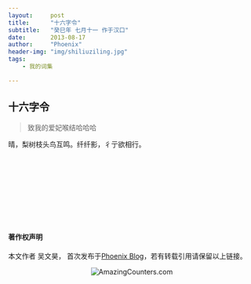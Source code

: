 ```yaml
---
layout:     post
title:      "十六字令"
subtitle:   "癸巳年 七月十一 作于汉口"
date:       2013-08-17
author:     "Phoenix"
header-img: "img/shiliuziling.jpg"
tags:
    - 我的词集

---
```


## 十六字令

> 致我的爱妃喉结哈哈哈

晴，梨树枝头鸟互鸣。纤纤影，彳亍欲相行。



<br><br>
<br><br>
<br><br>
<br><br>

#### 著作权声明

本文作者 吴文昊， 首次发布于[Phoenix Blog](phoenixwu.cn)，若有转载引用请保留以上链接。

<div align="center"><img border="0" src="http://cc.amazingcounters.com/counter.php?i=3212872&c=9638929" alt="AmazingCounters.com"></div>



